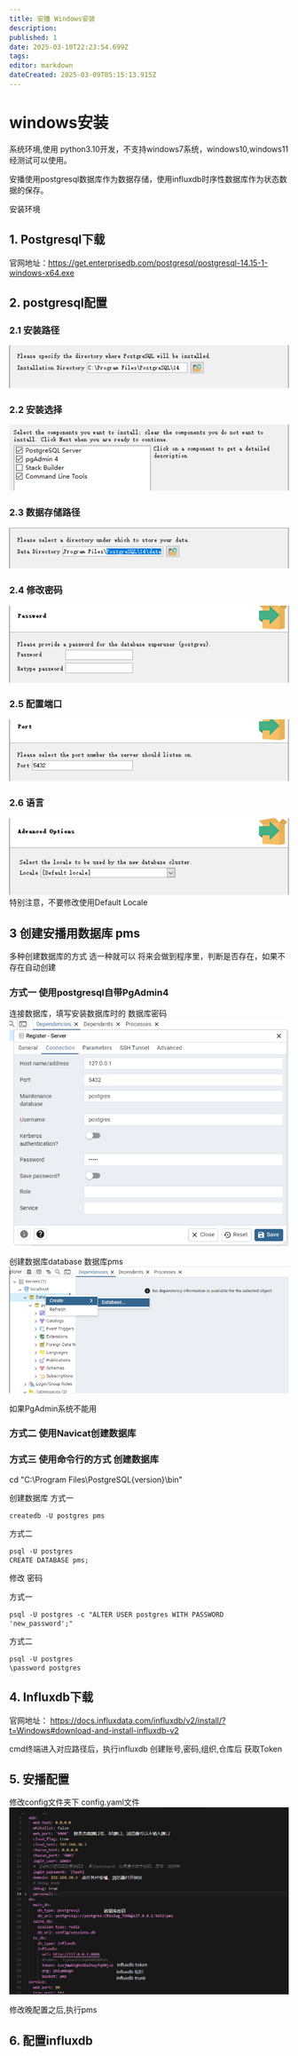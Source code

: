 ```yaml
---
title: 安播 Windows安装
description: 
published: 1
date: 2025-03-10T22:23:54.699Z
tags: 
editor: markdown
dateCreated: 2025-03-09T05:15:13.915Z
---
```


# windows安装
系统环境,使用 python3.10开发，不支持windows7系统，windows10,windows11经测试可以使用。


安播使用postgresql数据库作为数据存储，使用influxdb时序性数据库作为状态数据的保存。

安装环境
## 1. Postgresql下载
官网地址：https://get.enterprisedb.com/postgresql/postgresql-14.15-1-windows-x64.exe


## 2. postgresql配置
### 2.1 安装路径
![1.png](/image/postgresql/1.png)

### 2.2 安装选择
![2.png](/postgresql/2.png)

### 2.3 数据存储路径
![3.png](/postgresql/3.png)

### 2.4 修改密码
![4.png](/postgresql/4.png)

### 2.5 配置端口
![5.png](/postgresql/5.png)

### 2.6 语言 
![6.png](/postgresql/6.png)
特别注意，不要修改使用Default Locale

## 3 创建安播用数据库 pms
多种创建数据库的方式 选一种就可以
将来会做到程序里，判断是否存在，如果不存在自动创建

### 方式一 使用postgresql自带PgAdmin4
连接数据库，填写安装数据库时的 数据库密码
![8.png](/postgresql/8.png)

创建数据库database  数据库pms
![9.png](/postgresql/9.png)

如果PgAdmin系统不能用

### 方式二 使用Navicat创建数据库


### 方式三 使用命令行的方式 创建数据库
cd "C:\Program Files\PostgreSQL\{version}\bin"

创建数据库
方式一
```
createdb -U postgres pms
```

方式二
```
psql -U postgres
CREATE DATABASE pms;
```

修改 密码

方式一
```
psql -U postgres -c "ALTER USER postgres WITH PASSWORD 'new_password';"
```

方式二
```
psql -U postgres
\password postgres
```


## 4. Influxdb下载
官网地址： https://docs.influxdata.com/influxdb/v2/install/?t=Windows#download-and-install-influxdb-v2

cmd终端进入对应路径后，执行influxdb
创建账号,密码,组织,仓库后 获取Token


## 5. 安播配置
修改config文件夹下  config.yaml文件
![10.png](/postgresql/10.png)

修改晚配置之后,执行pms


## 6. 配置influxdb


